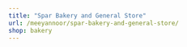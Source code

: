```yaml
---
title: "Spar Bakery and General Store"
url: /meeyannoor/spar-bakery-and-general-store/
shop: bakery
---
```

